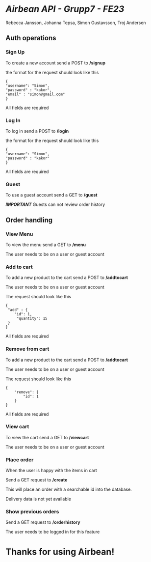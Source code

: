 # *Airbean API - Grupp7 - FE23*
Rebecca Jansson, Johanna Tepsa, Simon Gustavsson, Troj Andersen


## Auth operations

### Sign Up

To create a new account send a POST to **/signup**

the format for the request should look like this
```
{
"username": "Simon",
"password" : "kakor",
"email" : "simon@gmail.com"
}
```
All fields are required


### Log In

To log in send a POST to **/login**

the format for the request should look like this
```
{
"username": "Simon",
"password" : "kakor"
}
```
All fields are required


### Guest

To use a guest account send a GET to **/guest**

***IMPORTANT*** Guests can not review order history


## Order handling


### View Menu

To view the menu send a GET to **/menu**

The user needs to be on a user or guest account


### Add to cart

To add a new product to the cart send a POST to **/addtocart**


The user needs to be on a user or guest account

The request should look like this
```
{
 "add" : {
	"id": 1,
	 "quantity": 15
 }
}
```

All fields are required

### Remove from cart

To add a new product to the cart send a POST to **/addtocart**


The user needs to be on a user or guest account

The request should look like this
```
{
    "remove": {
        "id": 1
    }
}
```

All fields are required


### View cart

To view the cart send a GET to **/viewcart**

The user needs to be on a user or guest account


### Place order

When the user is happy with the items in cart

Send a GET request to **/create**

This will place an order with a searchable id into the database.

Delivery data is not yet available


### Show previous orders

Send a GET request to **/orderhistory**

The user needs to be logged in for this feature










# **Thanks for using Airbean!**


